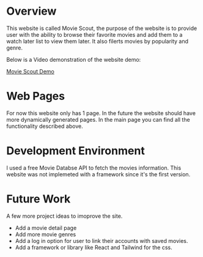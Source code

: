 # Overview

This website is called Movie Scout, the purpose of the website is to provide user with the ability to browse their favorite movies and add them to a watch later list to view them later. It also filerts movies by popularity and genre.

Below is a Video demonstration of the website demo:

[Movie Scout Demo](http://youtube.link.goes.here)

# Web Pages

For now this website only has 1 page. In the future the website should have more dynamically generated pages. In the main page you can find all the functionality described above.

# Development Environment

I used a free Movie Databse API to fetch the movies information. This website was not implemeted with a framework since it's the first version. 

# Future Work

A few more project ideas to imoprove the site.
* Add a movie detail page
* Add more movie genres
* Add a log in option for user to link their accounts with saved movies.
* Add a framework or library like React and Tailwind for the css.